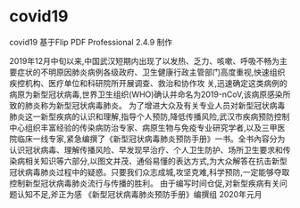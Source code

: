 # covid19
covid19
基于Flip PDF Professional 2.4.9 制作

2019年12月中旬以来,中国武汉短期内出现了以发热、乏力、咳嗽、呼吸不畅为主要症状的不明原因肺炎病例各级政府、卫生健康行政主管部门高度重视,怏速组织疾控机构、医疗单位和科研院所开展调查、救治和协作攻
关,迅速确定这类病例的病原为新型冠状病毒,世界卫生组织(WHO)确认并命名为2019-nCoV,该病原感染所
致的肺炎称为新型冠状病毒肺炎。
为了增进大众及有关专业人员对新型冠状病毒肺炎这一新型疾病的认识和理解,指导个人预防,降低传播风险,武汉市疾病预防控制中心组织丰富经验的传染病防治专家、病原生物与免疫专业研究学者,以及三甲医院临床一线专家,紧急编撰了《新型冠状病毒肺炎预防手册》一书。全书內容分为认识冠状病毒、理解传播风险、早发现早治疗、个人卫生防护、场所卫生要求和传染病相关知识等六部分,以图文并茂、通俗易懂的表达方式,为大众解答在抗击新型冠状病毒肺炎过程中的疑惑。只要我们众志成城,攻坚克难,科学预防,一定能够夺取控制新型冠状病毒肺炎流行与传播的胜利。
由于编写时间仓促,对新型疾病有关问题认知不足,斧正为感
《新型冠状病毒肺炎预防手册》编撰组
2020年元月
